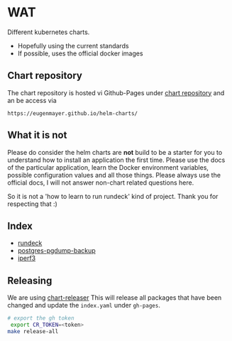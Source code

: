# WAT

Different kubernetes charts.

- Hopefully using the current standards
- If possible, uses the official docker images

## Chart repository

The chart repository is hosted vi Github-Pages under [chart repository](https://github.com/EugenMayer/helm-charts/tree/gh-pages)
and an be access via

`https://eugenmayer.github.io/helm-charts/`

## What it is not

Please do  consider the helm charts are **not** build to be a starter for you to understand how to install an application the first time. 
Please use the docs of the particular application, learn the Docker environment variables, possible configuration values and all those things.
Please always use the official docs, I will not answer non-chart related questions here.

So it is not a 'how to learn to run rundeck' kind of project. Thank you for respecting that :)

## Index

- [rundeck](charts/rundeck)
- [postgres-pgdump-backup](charts/postgres-pgdump-backup)
- [iperf3](charts/iperf3)


## Releasing

We are using [chart-releaser](https://github.com/helm/chart-releaser)
This will release all packages that have been changed and update the `index.yaml` under `gh-pages`.

```bash
# export the gh token
 export CR_TOKEN=<token>
make release-all
```
